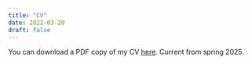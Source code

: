 ```yaml
---
title: "CV"
date: 2022-03-20
draft: false
---
```

You can download a PDF copy of my CV [here](/cv/jacques-dupuis-cv.pdf). Current from spring 2025.
